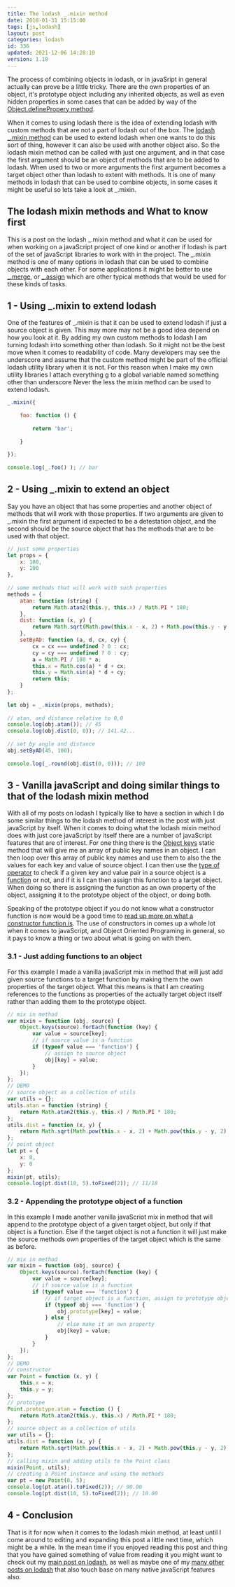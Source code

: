 ```yaml
---
title: The lodash _.mixin method
date: 2018-01-31 15:15:00
tags: [js,lodash]
layout: post
categories: lodash
id: 336
updated: 2021-12-06 14:28:10
version: 1.18
---
```


The process of combining objects in lodash, or in javaSript in general actually can prove be a little tricky. There are the own properties of an object, it's prototype object including any inherited objects, as well as even hidden properties in some cases that can be added by way of the [Object.definePropery method](https://developer.mozilla.org/en-US/docs/Web/JavaScript/Reference/Global_Objects/Object/defineProperty). 

When it comes to using lodash there is the idea of extending lodash with custom methods that are not a part of lodash out of the box. The [lodash](https://lodash.com/) [\_.mixin method](https://lodash.com/docs/4.17.15#mixin) can be used to extend lodash when one wants to do this sort of thing, however it can also be used with another object also. So the lodash mixin method can be called with just one argument, and in that case the first argument should be an object of methods that are to be added to lodash. When used to two or more arguments the first argument becomes a target object other than lodash to extent with methods. It is one of many methods in lodash that can be used to combine objects, in some cases it might be useful so lets take a look at \_.mixin.

<!-- more -->

## The lodash mixin methods and What to know first

This is a post on the lodash \_.mixin method and what it can be used for when working on a javaScript project of one kind or another if lodash is part of the set of javaScript libraries to work with in the project. The \_.mixin method is one of many options in lodash that can be used to combine objects with each other. For some applications it might be better to use [\_.merge](/2017/11/17/lodash_merge/), or [\_.assign](/2018/09/21/lodash_assign/) which are other typical methods that would be used for these kinds of tasks.

## 1 - Using \_.mixin to extend lodash

One of the features of \_.mixin is that it can be used to extend lodash if just a source object is given. This may more may not be a good idea depend on how you look at it. By adding my own custom methods to lodash I am turning lodash into something other than lodash. So it might not be the best move when it comes to readability of code. Many developers may see the underscore and assume that the custom method might be part of the official lodash utility library when it is not. For this reason when I make my own utility libraries I attach everything g to a global variable named something other than underscore Never the less the mixin method can be used to extend lodash.
```js
_.mixin({
 
    foo: function () {
 
        return 'bar';
 
    }
 
});
 
console.log(_.foo() ); // bar
```

## 2 - Using \_.mixin to extend an object

Say you have an object that has some properties and another object of methods that will work with those properties. If two arguments are given to \_.mixin the first argument id expected to be a detestation object, and the second should be the source object that has the methods that are to be used with that object.

```js
// just some properties
let props = {
    x: 100,
    y: 100
},
 
// some methods that will work with such properties
methods = {
    atan: function (string) {
        return Math.atan2(this.y, this.x) / Math.PI * 180;
    },
    dist: function (x, y) {
        return Math.sqrt(Math.pow(this.x - x, 2) + Math.pow(this.y - y, 2));
    },
    setByAD: function (a, d, cx, cy) {
        cx = cx === undefined ? 0 : cx;
        cy = cy === undefined ? 0 : cy;
        a = Math.PI / 180 * a;
        this.x = Math.cos(a) * d + cx;
        this.y = Math.sin(a) * d + cy;
        return this;
    }
};
 
let obj = _.mixin(props, methods);
 
// atan, and distance relative to 0,0
console.log(obj.atan()); // 45
console.log(obj.dist(0, 0)); // 141.42...
 
// set by angle and distance
obj.setByAD(45, 100);
 
console.log(_.round(obj.dist(0, 0))); // 100
```

## 3 - Vanilla javaScript and doing similar things to that of the lodash mixin method

With all of my posts on lodash I typically like to have a section in which I do some similar things to the lodash method of interest in the post with just javaScript by itself. When it comes to doing what the lodash mixin method does with just core javaScript by itself there are a number of javaScript features that are of interest. For one thing there is the [Object keys](/2018/12/15/js-object-keys/) static method that will give me an array of public key names in an object. I can then loop over this array of public key names and use them to also the the values for each key and value of source object. I can then use the [type of operator](/2019/02/15/js-javascript-typeof/) to check if a given key and value pair in a source object is a [function](/2019/12/26/js-function/) or not, and if it is I can then assign this function to a target object. When doing so there is assigning the function as an own property of the object, assigning it to the prototype object of the object, or doing both.

Speaking of the prototype object if you do not know what a constructor function is now would be a good time to [read up more on what a constructor function is](/2019/02/27/js-javascript-constructor/). The use of constructors in comes up a whole lot when it comes to javaScript, and Object Oriented Programing in general, so it pays to know a thing or two about what is going on with them.

### 3.1 - Just adding functions to an object

For this example I made a vanilla javaScript mix in method that will just add given source functions to a target function by making them the own properties of the target object. What this means is that I am creating references to the functions as properties of the actually target object itself rather than adding them to the prototype object.

```js
// mix in method
var mixin = function (obj, source) {
    Object.keys(source).forEach(function (key) {
        var value = source[key];
        // if source value is a function
        if (typeof value === 'function') {
            // assign to source object
            obj[key] = value;
        }
    });
};
// DEMO
// source object as a collection of utils
var utils = {};
utils.atan = function (string) {
    return Math.atan2(this.y, this.x) / Math.PI * 180;
};
utils.dist = function (x, y) {
    return Math.sqrt(Math.pow(this.x - x, 2) + Math.pow(this.y - y, 2));
};
// point object
let pt = {
    x: 0,
    y: 0
};
mixin(pt, utils);
console.log(pt.dist(10, 5).toFixed(2)); // 11/18
```

### 3.2 - Appending the prototype object of a function

In this example I made another vanilla javaScriot mix in method that will append to the prototype object of a given target object, but only if that object is a function. Else if the target object is not a function it will just make the source methods own properties of the target object which is the same as before.

```js
// mix in method
var mixin = function (obj, source) {
    Object.keys(source).forEach(function (key) {
        var value = source[key];
        // if source value is a function
        if (typeof value === 'function') {
            // if target object is a function, assign to prototype object
            if (typeof obj === 'function') {
                obj.prototype[key] = value;
            } else {
                // else make it an own property
                obj[key] = value;
            }
        }
    });
};
// DEMO
// constructor
var Point = function (x, y) {
    this.x = x;
    this.y = y;
};
// prototype
Point.prototype.atan = function () {
    return Math.atan2(this.y, this.x) / Math.PI * 180;
};
// source object as a collection of utils
var utils = {};
utils.dist = function (x, y) {
    return Math.sqrt(Math.pow(this.x - x, 2) + Math.pow(this.y - y, 2));
};
// calling mixin and adding utils to the Point class
mixin(Point, utils);
// creating a Point instance and using the methods
var pt = new Point(0, 5);
console.log(pt.atan().toFixed(2)); // 90.00
console.log(pt.dist(10, 5).toFixed(2)); // 10.00
```

## 4 - Conclusion

That is it for now when it comes to the lodash mixin method, at least until I come around to editing and expanding this post a little next time, which might be a while. In the mean time if you enjoyed reading this post and thing that you have gained something of value from reading it you might want to check out my [main post on lodash](/2019/02/15/lodash/), as well as maybe one of my [many other posts on lodash](/categories/lodash/) that also touch base on many native javaScript features also.

